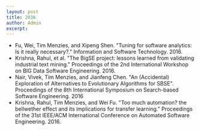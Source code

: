 ```yaml
---
layout: post
title: 2016
author: Admin
excerpt: 
---
```

+ Fu, Wei, Tim Menzies, and Xipeng Shen. "Tuning for software analytics: Is it really necessary?." Information and Software Technology. 2016.
+ Krishna, Rahul, et al. "The BigSE project: lessons learned from validating industrial text mining." Proceedings of the 2nd International Workshop on BIG Data Software Engineering. 2016.
+ Nair, Vivek, Tim Menzies, and Jianfeng Chen. "An (Accidental) Exploration of Alternatives to Evolutionary Algorithms for SBSE". Proceedings of the 8th International Symposium on Search-based Software Engineering. 2016
+ Krishna, Rahul, Tim Menzies, and Wei Fu. "Too much automation? the bellwether effect and its implications for transfer learning." Proceedings of the 31st IEEE/ACM International Conference on Automated Software Engineering. 2016.